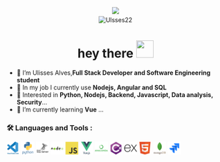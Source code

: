 
<div id="header" align="center">
  <img src="https://media.giphy.com/media/jdPMeyv9rn0hZHh8n9/giphy.gif" width="100"/>
  </br>
  
  <img align="center" src="https://komarev.com/ghpvc/?username=Ulisses22&style=flat-square&color=blue" alt="Ulsses22"/>
 
<h1>
  hey there
  <img src="https://media.giphy.com/media/hvRJCLFzcasrR4ia7z/giphy.gif" width="40" height="40"
/>
</h1>
</div>

- 👋 I’m Ulisses Alves,**Full Stack Developer and Software Engineering student**
- 💼 In my job I currently use **Nodejs, Angular and SQL**
- 👀 Interested in **Python, Nodejs, Backend, Javascript, Data analysis, Security**...
- 🌱 I’m currently learning **Vue** ...
<!--- - 📫 Contact me ulissesnetoalves+github@gmail.com ...
 - 💞️ I’m looking to collaborate on ... --->

### :hammer_and_wrench: Languages and Tools :
<div>
<img src="https://github.com/devicons/devicon/blob/master/icons/vscode/vscode-original-wordmark.svg" width="30" height="30"/>
<img src="https://github.com/devicons/devicon/blob/master/icons/python/python-original-wordmark.svg" width="30" height="30"/>
<img src="https://github.com/devicons/devicon/blob/master/icons/microsoftsqlserver/microsoftsqlserver-plain-wordmark.svg" width="30" height="30"/>
<img src="https://github.com/devicons/devicon/blob/master/icons/nodejs/nodejs-original-wordmark.svg" width="30" height="30"/>
<img src="https://github.com/devicons/devicon/blob/master/icons/javascript/javascript-original.svg" width="30" height="30"/>
<img src="https://github.com/devicons/devicon/blob/master/icons/vuejs/vuejs-original-wordmark.svg" width="30" height="30"/>
<img src="https://github.com/devicons/devicon/blob/master/icons/anaconda/anaconda-original-wordmark.svg" width="30" height="30"/>
<img src="https://github.com/devicons/devicon/blob/master/icons/csharp/csharp-original.svg" width="30" height="30"/>
<img src="https://github.com/devicons/devicon/blob/master/icons/express/express-original.svg" width="30" height="30"/>
<img src="https://github.com/devicons/devicon/blob/master/icons/html5/html5-original.svg" width="30" height="30"/>
<img src="https://github.com/devicons/devicon/blob/master/icons/mongodb/mongodb-original-wordmark.svg" width="30" height="30"/>
<img src="https://github.com/devicons/devicon/blob/master/icons/jira/jira-original.svg" width="30" height="30"/>


</div>


<!---
Ulisses22/Ulisses22 is a ✨ special ✨ repository because its `README.md` (this file) appears on your GitHub profile.
You can click the Preview link to take a look at your changes.
--->


